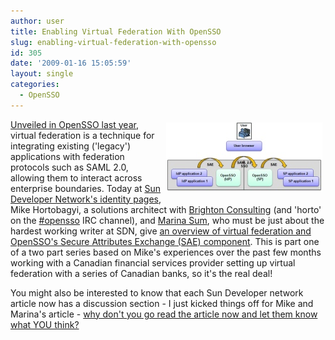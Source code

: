 ```yaml
---
author: user
title: Enabling Virtual Federation With OpenSSO
slug: enabling-virtual-federation-with-opensso
id: 305
date: '2009-01-16 15:05:59'
layout: single
categories:
  - OpenSSO
---
```


<span style="margin: 5px; float: right;">[![](images/virtual-federation-fig2.jpg)](http://developers.sun.com/identity/reference/techart/virtual-federation.html)</span>

[Unveiled in OpenSSO last year](from-the-trenches-virtual-federation-a-pioneering-way-for-exchanging-authentication), virtual federation is a technique for integrating existing ('legacy') applications with federation protocols such as SAML 2.0, allowing them to interact across enterprise boundaries. Today at [Sun Developer Network's identity pages](http://developers.sun.com/identity/), Mike Hortobagyi, a solutions architect with [Brighton Consulting](http://bright1.com/) (and 'horto' on the [#opensso](http://wikis.sun.com/display/OpenSSO/OpenSSO+IRC+Channel) IRC channel), and [Marina Sum](http://weblogs.java.net/blog/marinasum/), who must be just about the hardest working writer at SDN, give [an overview of virtual federation and OpenSSO's Secure Attributes Exchange (SAE) component](http://developers.sun.com/identity/reference/techart/virtual-federation.html). This is part one of a two part series based on Mike's experiences over the past few months working with a Canadian financial services provider setting up virtual federation with a series of Canadian banks, so it's the real deal!

You might also be interested to know that each Sun Developer network article now has a discussion section - I just kicked things off for Mike and Marina's article - [why don't you go read the article now and let them know what YOU think?](http://developers.sun.com/identity/reference/techart/virtual-federation.html)